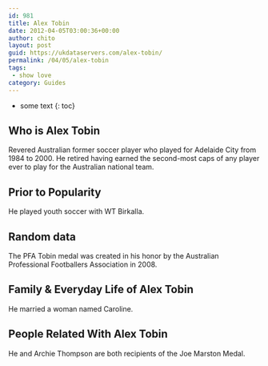 ```yaml
---
id: 981
title: Alex Tobin
date: 2012-04-05T03:00:36+00:00
author: chito
layout: post
guid: https://ukdataservers.com/alex-tobin/
permalink: /04/05/alex-tobin
tags:
 - show love
category: Guides
---
```


* some text
{: toc}


## Who is  Alex Tobin
                  
                  
                  
Revered Australian former soccer player who played for Adelaide City from 1984 to 2000. He retired having earned the second-most caps of any player ever to play for the Australian national team.
                  
                
                
                
## Prior to Popularity 
                  
                  
                  
He played youth soccer with WT Birkalla.
                  
                
                
                
## Random data 
                  
                  
                  
The PFA Tobin medal was created in his honor by the Australian Professional Footballers Association in 2008.
                  
                
                
                
## Family & Everyday Life of Alex Tobin
                  
                  
                  
He married a woman named Caroline.
                  
                
                
                
## People Related With  Alex Tobin
                  
                  
                  
He and Archie Thompson are both recipients of the Joe Marston Medal.
                  
                
              
            
          
          
          
    
    
  
